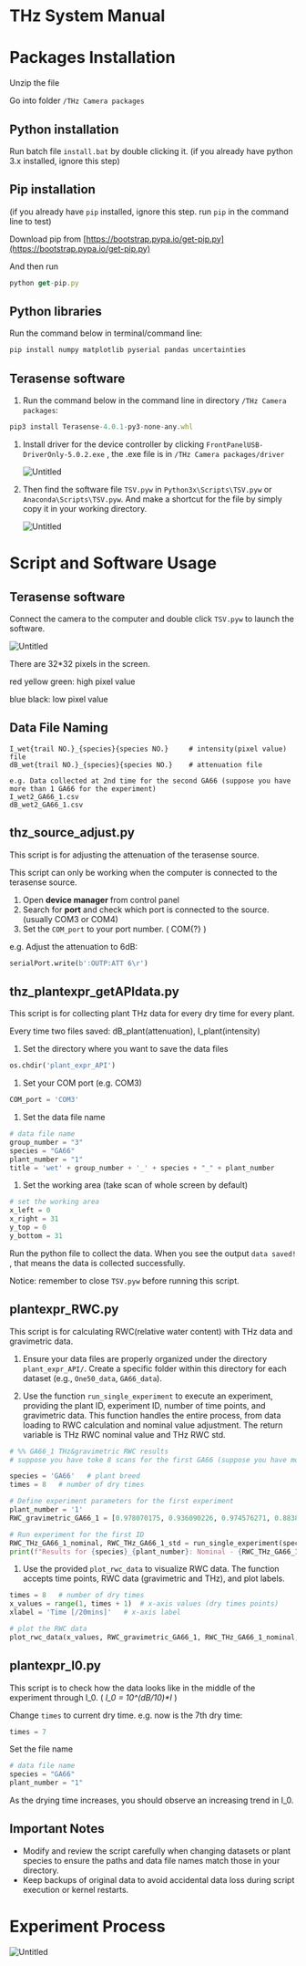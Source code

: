 # THz System Manual

# Packages Installation

Unzip the file

Go into folder `/THz Camera packages` 

## Python installation

Run batch file `install.bat` by double clicking it. (if you already have python 3.x installed, ignore this step)

## Pip installation

(if you already have `pip` installed, ignore this step. run `pip` in the command line to test)

Download pip from [https://bootstrap.pypa.io/get-pip.py](https://bootstrap.pypa.io/get-pip.py)

And then run

```jsx
python get-pip.py
```

## Python libraries

Run the command below in terminal/command line:

```python
pip install numpy matplotlib pyserial pandas uncertainties
```

## Terasense software

1. Run the command below in the command line in directory `/THz Camera packages`:

```jsx
pip3 install Terasense-4.0.1-py3-none-any.whl
```

1. Install driver for the device controller by clicking `FrontPanelUSB-DriverOnly-5.0.2.exe` , the .exe file is in `/THz Camera packages/driver`
   
    ![Untitled](THz%20System%20Manual%200d2fe8c169dc4ca4b82eec44b939f44e/Untitled.png)
    
2. Then find the software file `TSV.pyw` in `Python3x\Scripts\TSV.pyw` or `Anaconda\Scripts\TSV.pyw`. And make a shortcut for the file by simply copy it in your working directory.
   
    ![Untitled](THz%20System%20Manual%200d2fe8c169dc4ca4b82eec44b939f44e/Untitled%201.png)
    

# Script and Software Usage

## Terasense software

Connect the camera to the computer and double click `TSV.pyw` to launch the software.

![Untitled](THz%20System%20Manual%200d2fe8c169dc4ca4b82eec44b939f44e/Untitled%202.png)

There are 32*32 pixels in the screen. 

red yellow green: high pixel value

blue black: low pixel value

## Data File Naming

```
I_wet{trail NO.}_{species}{species NO.}	    # intensity(pixel value) file
dB_wet{trail NO.}_{species}{species NO.}	# attenuation file

e.g. Data collected at 2nd time for the second GA66 (suppose you have more than 1 GA66 for the experiment)
I_wet2_GA66_1.csv
dB_wet2_GA66_1.csv

```



## thz_source_adjust.py

This script is for adjusting the attenuation of the terasense source.

This script can only be working when the computer is connected to the terasense source.

1. Open **device manager** from control panel
2. Search for **port** and check which port is connected to the source. (usually COM3 or COM4)
3. Set the `COM_port` to your port number. ( COM{?} )

e.g. Adjust the attenuation to 6dB:

```python
serialPort.write(b':OUTP:ATT 6\r') 
```

## thz_plantexpr_getAPIdata.py

This script is for collecting plant THz data for every dry time for every plant.

Every time two files saved: dB_plant(attenuation), I_plant(intensity)

1. Set the directory where you want to save the data files

```python
os.chdir('plant_expr_API')
```

1. Set your COM port (e.g. COM3)

```python
COM_port = 'COM3'
```

1. Set the data file name

```python
# data file name
group_number = "3"
species = "GA66"
plant_number = "1"
title = 'wet' + group_number + '_' + species + "_" + plant_number
```

1. Set the working area (take scan of whole screen by default)

```python
# set the working area
x_left = 0
x_right = 31
y_top = 0
y_bottom = 31
```

Run the python file to collect the data. When you see the output `data saved!` , that means the data is collected successfully.

Notice: remember to close `TSV.pyw` before running this script.

## plantexpr_RWC.py

This script is for calculating RWC(relative water content) with THz data and gravimetric data.
1. Ensure your data files are properly organized under the directory `plant_expr_API/`. Create a specific folder within this directory for each dataset (e.g., `One50_data`, `GA66_data`).

1. Use the function `run_single_experiment` to execute an experiment, providing the plant ID, experiment ID, number of time points, and gravimetric data. This function handles the entire process, from data loading to RWC calculation and nominal value adjustment. The return variable is THz RWC nominal value and THz RWC std.

```python
# %% GA66_1 THz&gravimetric RWC results
# suppose you have toke 8 scans for the first GA66 (suppose you have more than one GA66 plants)

species = 'GA66'   # plant breed
times = 8   # number of dry times

# Define experiment parameters for the first experiment
plant_number = '1'
RWC_gravimetric_GA66_1 = [0.978070175, 0.936090226, 0.974576271, 0.883802817, 0.821917808, 0.746153846, 0, 0]

# Run experiment for the first ID
RWC_THz_GA66_1_nominal, RWC_THz_GA66_1_std = run_single_experiment(species, plant_number, times, RWC_gravimetric_GA66_1)
print(f"Results for {species}_{plant_number}: Nominal - {RWC_THz_GA66_1_nominal}, Std - {RWC_THz_GA66_1_std}")

```

1. Use the provided `plot_rwc_data` to visualize RWC data. The function accepts time points, RWC data (gravimetric and THz), and plot labels.

```python
times = 8   # number of dry times
x_values = range(1, times + 1)  # x-axis values (dry times points)
xlabel = 'Time [/20mins]'   # x-axis label

# plot the RWC data
plot_rwc_data(x_values, RWC_gravimetric_GA66_1, RWC_THz_GA66_1_nominal, RWC_THz_GA66_1_std, 'Plant GA66-1', xlabel)
```

## plantexpr_I0.py

This script is to check how the data looks like in the middle of the experiment through I_0. ( *I_0 = 10^(dB/10)\*I* )

Change `times` to current dry time. e.g. now is the 7th dry time:
```python
times = 7
```

Set the file name

```python
# data file name
species = "GA66"
plant_number = "1"
```

As the drying time increases, you should observe an increasing trend in I_0.

## Important Notes

- Modify and review the script carefully when changing datasets or plant species to ensure the paths and data file names match those in your directory.
- Keep backups of original data to avoid accidental data loss during script execution or kernel restarts.

# Experiment Process

![Untitled](THz%20System%20Manual%200d2fe8c169dc4ca4b82eec44b939f44e/Untitled%203.png)